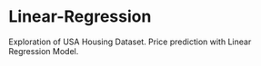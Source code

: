 # Linear-Regression
Exploration of USA Housing Dataset. Price prediction with Linear Regression Model. 
